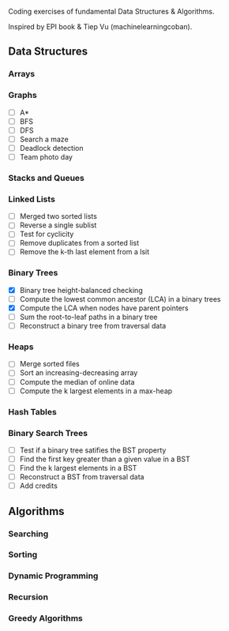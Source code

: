 Coding exercises of fundamental Data Structures & Algorithms.

Inspired by EPI book & Tiep Vu (machinelearningcoban).


Data Structures
---------------

### Arrays

### Graphs
- [ ] A*
- [ ] BFS
- [ ] DFS
- [ ] Search a maze
- [ ] Deadlock detection
- [ ] Team photo day

### Stacks and Queues

### Linked Lists
- [ ] Merged two sorted lists
- [ ] Reverse a single sublist
- [ ] Test for cyclicity
- [ ] Remove duplicates from a sorted list
- [ ] Remove the k-th last element from a lsit

### Binary Trees
- [x] Binary tree height-balanced checking
- [ ] Compute the lowest common ancestor (LCA) in a binary trees
- [x] Compute the LCA when nodes have parent pointers
- [ ] Sum the root-to-leaf paths in a binary tree
- [ ] Reconstruct a binary tree from traversal data

### Heaps
- [ ] Merge sorted files
- [ ] Sort an increasing-decreasing array
- [ ] Compute the median of online data
- [ ] Compute the k largest elements in a max-heap

### Hash Tables


### Binary Search Trees
- [ ] Test if a binary tree satifies the BST property
- [ ] Find the first key greater than a given value in a BST
- [ ] Find the k largest elements in a BST
- [ ] Reconstruct a BST from traversal data
- [ ] Add credits

Algorithms
----------

### Searching

### Sorting

### Dynamic Programming

### Recursion

### Greedy Algorithms
